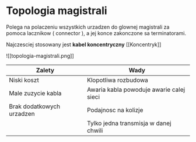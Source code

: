 # Topologia magistrali

Polega na polaczeniu wszystkich urzadzen do glownej magistrali za pomoca lacznikow ( connector ), a jej konce zakonczone sa terminatorami.

Najczesciej stosowany jest <b>kabel koncentryczny</b>
[[Koncentryk]]

![[topologia-magistrali.png]]

<table>
	<thead>
		<tr>
			<th><b>Zalety</b></th>
			<th><b>Wady</b></th>
		</tr>
	</thead>
	<tbody>
		<tr>
			<td>Niski koszt</td>
			<td>Klopotliwa rozbudowa</td>
		</tr>
		<tr>
			<td>Male zuzycie kabla</td>
			<td>Awaria kabla powoduje awarie calej sieci</td>
		</tr>
		<tr>
			<td>Brak dodatkowych urzadzen</td>
			<td>Podajnosc na kolizje</td>
		</tr>
		<tr>
			<td></td>
			<td>Tylko jedna transmisja w danej chwili</td>
		</tr>
	</tbody>
<table>
	
